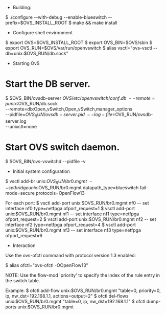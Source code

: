 - Building:

$ ./configure --with-debug --enable-blueswitch --prefix=$OVS_INSTALL_ROOT
$ make && make install

- Configure shell environment

$ export OVS=$OVS_INSTALL_ROOT
$ export OVS_BIN=$OVS/sbin
$ export OVS_RUN=$OVS/var/run/openvswitch
$ alias vsctl="ovs-vsctl --db=unix:$OVS_RUN/db.sock"

- Starting OvS

# Start the DB server.

$ $OVS_BIN/ovsdb-server $OVS/etc/openvswitch/conf.db \
                      --remote=punix:$OVS_RUN/db.sock \
                      --remote=db:Open_vSwitch,Open_vSwitch,manager_options \
                      --pidfile=$OVS_RUN/ovsdb-server.pid \
                      --log-file=$OVS_RUN/ovsdb-server.log \
                      --unixctl=none

# Start OVS switch daemon.

$ $OVS_BIN/ovs-vswitchd --pidfile -v

- Initial system configuration

$ vsctl add-br unix:$OVS_RUN/br0.mgmt \
     -- set bridge unix:$OVS_RUN/br0.mgmt datapath_type=blueswitch fail-mode=secure protocols=OpenFlow13

For each port:
$ vsctl add-port unix:$OVS_RUN/br0.mgmt nf0 -- set interface nf0 type=netfpga ofport_request=1
$ vsctl add-port unix:$OVS_RUN/br0.mgmt nf1 -- set interface nf1 type=netfpga ofport_request=2
$ vsctl add-port unix:$OVS_RUN/br0.mgmt nf2 -- set interface nf2 type=netfpga ofport_request=4
$ vsctl add-port unix:$OVS_RUN/br0.mgmt nf3 -- set interface nf3 type=netfpga ofport_request=6

- Interaction

Use the ovs-ofctl command with protocol version 1.3 enabled:

$ alias ofctl="ovs-ofctl -OOpenFlow13"

NOTE: Use the flow-mod 'priority' to specify the index of the rule entry in the switch table.

Example:
$ ofctl add-flow  unix:$OVS_RUN/br0.mgmt "table=0, priority=0, ip, nw_dst=192.168.1.1, actions=output=2"
$ ofctl del-flows unix:$OVS_RUN/br0.mgmt "table=0, ip, nw_dst=192.168.1.1"
$ ofctl dump-ports unix:$OVS_RUN/br0.mgmt

